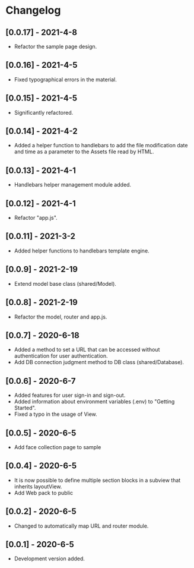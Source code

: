 # Changelog

## [0.0.17] - 2021-4-8

* Refactor the sample page design.

## [0.0.16] - 2021-4-5

* Fixed typographical errors in the material.

## [0.0.15] - 2021-4-5

* Significantly refactored.

## [0.0.14] - 2021-4-2

* Added a helper function to handlebars to add the file modification date and time as a parameter to the Assets file read by HTML.

## [0.0.13] - 2021-4-1

* Handlebars helper management module added.

## [0.0.12] - 2021-4-1

* Refactor "app.js".

## [0.0.11] - 2021-3-2

* Added helper functions to handlebars template engine.

## [0.0.9] - 2021-2-19

* Extend model base class (shared/Model).

## [0.0.8] - 2021-2-19

* Refactor the model, router and app.js.

## [0.0.7] - 2020-6-18

* Added a method to set a URL that can be accessed without authentication for user authentication.
* Add DB connection judgment method to DB class (shared/Database).

## [0.0.6] - 2020-6-7

* Added features for user sign-in and sign-out.
* Added information about environment variables (.env) to "Getting Started".
* Fixed a typo in the usage of View.

## [0.0.5] - 2020-6-5

* Add face collection page to sample

## [0.0.4] - 2020-6-5

* It is now possible to define multiple section blocks in a subview that inherits layoutView.
* Add Web pack to public

## [0.0.2] - 2020-6-5

* Changed to automatically map URL and router module.

## [0.0.1] - 2020-6-5

* Development version added.